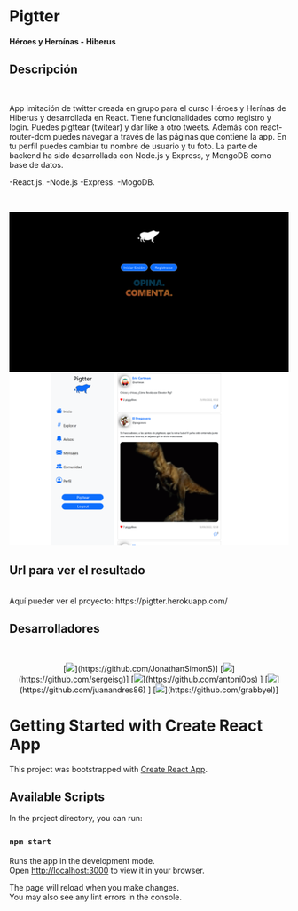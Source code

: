 # Pigtter
<h4> Héroes y Heroínas - Hiberus </h4>

## Descripción 
<br/>
<p> App imitación de twitter creada en grupo para el curso Héroes y Herínas de Hiberus y desarrollada en React. Tiene funcionalidades como registro y login. Puedes pigttear (twitear) y dar like a otro tweets. Además con react-router-dom puedes navegar a través de las páginas que contiene la app. En tu perfil puedes cambiar tu nombre de usuario y tu foto. La parte de backend ha sido desarrollada con Node.js y Express, y MongoDB como base de datos.</p>
<p>
-React.js.
-Node.js
-Express.
-MogoDB.
</p>
<br/>
<p align="center">
<img src="frontend/src/assets/view.png"   />
<img  src="frontend/src/assets/view2.png"/>
</p>


## Url para ver el resultado
<br/>
Aquí pueder ver el proyecto: https://pigtter.herokuapp.com/

<br/>

## Desarrolladores
<br/>
<p align= "center"> 
    [<img src="https://avatars.githubusercontent.com/u/56316451?v=4" width=115>](https://github.com/JonathanSimonS)]
    [<img src="https://avatars.githubusercontent.com/u/91953689?v=4" width=115>](https://github.com/sergeisg)]
    [<img src="https://avatars.githubusercontent.com/u/79004977?v=4" width=115>](https://github.com/antoni0ps) ]
    [<img src="https://avatars.githubusercontent.com/u/109976138?v=4" width=115>](https://github.com/juanandres86) ]
    [<img src="https://avatars.githubusercontent.com/u/101138621?v=4" width=115>](https://github.com/grabbyel)]

</p>


# Getting Started with Create React App

This project was bootstrapped with [Create React App](https://github.com/facebook/create-react-app).

## Available Scripts

In the project directory, you can run:

### `npm start`

Runs the app in the development mode.\
Open [http://localhost:3000](http://localhost:3000) to view it in your browser.

The page will reload when you make changes.\
You may also see any lint errors in the console.


